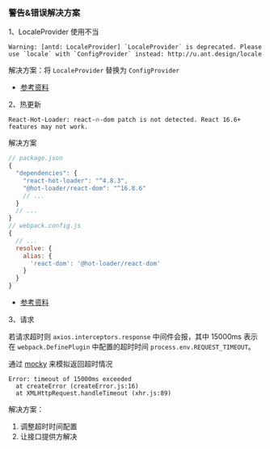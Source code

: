 ### 警告&错误解决方案

1、LocaleProvider 使用不当

```
Warning: [antd: LocaleProvider] `LocaleProvider` is deprecated. Please use `locale` with `ConfigProvider` instead: http://u.ant.design/locale
```

解决方案：将 `LocaleProvider` 替换为 `ConfigProvider`

- [参考资料](https://ant.design/components/locale-provider/)

2、热更新

```
React-Hot-Loader: react-🔥-dom patch is not detected. React 16.6+ features may not work.
```

解决方案

```js
// package.json
{
  "dependencies": {
    "react-hot-loader": "^4.8.3",
    "@hot-loader/react-dom": "^16.8.6"
    // ...
  }
  // ...
}
// webpack.config.js
{
  // ...
  resolve: {
    alias: {
      'react-dom': '@hot-loader/react-dom'
    }
  }
}
```

- [参考资料](https://github.com/gaearon/react-hot-loader/issues/1227)

3、请求

若请求超时则 `axios.interceptors.response` 中间件会报，其中 15000ms 表示在 `webpack.DefinePlugin` 中配置的超时时间 `process.env.REQUEST_TIMEOUT`。

通过 [mocky](https://www.mocky.io/) 来模拟返回超时情况

```
Error: timeout of 15000ms exceeded
  at createError (createError.js:16)
  at XMLHttpRequest.handleTimeout (xhr.js:89)
```

解决方案：

1. 调整超时时间配置
2. 让接口提供方解决
